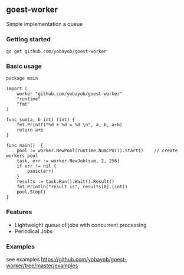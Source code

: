 ## goest-worker

Simple implementation a queue

### Getting started

```
go get github.com/yobayob/goest-worker
```

### Basic usage

```
package main

import (
	worker "github.com/yobayob/goest-worker"
	"runtime"
	"fmt"
)

func sum(a, b int) (int) {
	fmt.Printf("%d + %d = %d \n", a, b, a+b)
	return a+b
}

func main()  {
	pool := worker.NewPool(runtime.NumCPU()).Start()  	// create workers pool
	task, err := worker.NewJob(sum, 2, 256)
	if err != nil {
		panic(err)
	}
	results := task.Run().Wait().Result()
	fmt.Println("result is", results[0].(int))
	pool.Stop()
}
```

### Features

- Lightweight queue of jobs with concurrent processing
- Periodical Jobs

### Examples
see examples https://github.com/yobayob/goest-worker/tree/master/examples 
